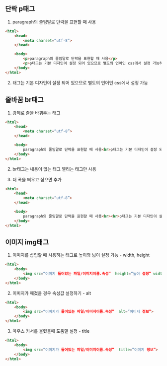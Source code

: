## 단락 p태그

1. paragraph의 줄임말로 단락을 표현할 때 사용
```html
<html>
	<head>
		<meta charset=“utf-8”>
	</head>

	<body>
		<p>paragraph의 줄임말로 단락을 표현할 때 사용</p>
		<p>p태그는 기본 디자인이 설정 되어 있으므로 별도의 언어인 css에서 설정 가능하다.</p>
	</body>
</html>
```
2. 태그는 기본 디자인이 설정 되어 있으므로 별도의 언어인 css에서 설정 가능

## 줄바꿈 br태그

1. 강제로 줄을 바꿔주는 태그
```html
<html>
	<head>
		<meta charset=“utf-8”>
	</head>

	<body>
	    paragraph의 줄임말로 단락을 표현할 때 사용<br>p태그는 기본 디자인이 설정 되어 있으므로 별도의 언어인 css에서 설정 가능
	</body>
</html>
```
2. br태그는 내용이 없는 태그 열리는 태그만 사용

3. 더 폭을 띄우고 싶으면 추가
```html
<html>
	<head>
		<meta charset=“utf-8”>
	</head>

	<body>
	    paragraph의 줄임말로 단락을 표현할 때 사용<br><br>p태그는 기본 디자인이 설정 되어 있으므로 별도의 언어인 css에서 설정 가능
	</body>
</html>
```

## 이미지 img태그 

1. 이미지를 삽입할 때 사용하는 태그로 높이와 넓이 설정 가능 - width, height
```html
<html>
	<body>
		<img src=“이미지 들어있는 파일/이미지이름.속성”  height=“높이 설정” width=“넓이 설정”>
	</body>
</html>
```
2. 이미지가 깨졌을 경우 속성값 설정하기 - alt
```html
<html>
	<body>
		<img src=“이미지가 들어있는 파일/이미지이름.속성”  alt=“이미지 정보”>
	</body>
</html>
```
3. 마우스 커서를 올렸을때 도움말 설정 - title
```html
<html>
	<body>
		<img src=“이미지가 들어있는 파일/이미지이름.속성”  title=”이미지 정보”>
	</body>
</html>
```

